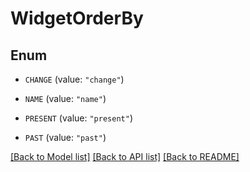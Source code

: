 # WidgetOrderBy

## Enum


* `CHANGE` (value: `"change"`)

* `NAME` (value: `"name"`)

* `PRESENT` (value: `"present"`)

* `PAST` (value: `"past"`)


[[Back to Model list]](../README.md#documentation-for-models) [[Back to API list]](../README.md#documentation-for-api-endpoints) [[Back to README]](../README.md)


